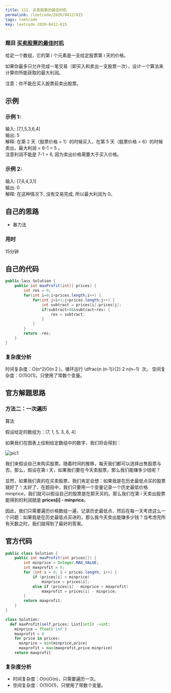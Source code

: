 ```yaml
---
title: 121. 买卖股票的最佳时机
permalink: /leetcode/2020/0412/015
tags: leetcode
key: leetcode-2020-0412-015
---
```


### 题目 [买卖股票的最佳时机](https://leetcode-cn.com/problems/best-time-to-buy-and-sell-stock/)
给定一个数组，它的第 i 个元素是一支给定股票第 i 天的价格。

如果你最多只允许完成一笔交易（即买入和卖出一支股票一次），设计一个算法来计算你所能获取的最大利润。

注意：你不能在买入股票前卖出股票。

## 示例

### 示例 1:

输入: [7,1,5,3,6,4]   
输出: 5   
解释: 在第 2 天（股票价格 = 1）的时候买入，在第 5 天（股票价格 = 6）的时候卖出，最大利润 = 6-1 = 5 。    
注意利润不能是 7-1 = 6, 因为卖出价格需要大于买入价格。
### 示例 2:

输入: [7,6,4,3,1]   
输出: 0   
解释: 在这种情况下, 没有交易完成, 所以最大利润为 0。


## 自己的思路

- 暴力法

### 用时

15分钟

## 自己的代码

```java
public lass Solution {
    public int maxProfit(int[] prices) {
        int res = 0;
        for(int i=0;i<prices.length;i++) {
            for(int j=i+1;j<prices.length;j++) {
                int subtract = prices[i]-prices[j];
                if(subtract<0&&subtract<res) {
                    res = subtract;
                }
            }
        }
        return -res;
    }
}
```

### 复杂度分析

时间复杂度：O(n^2)O(n
2
 )。循环运行 \dfrac{n (n-1)}{2}
2
n(n−1)
​
  次。
空间复杂度：O(1)O(1)。只使用了常数个变量。
## 官方解题思路
### 方法二：一次遍历
算法

假设给定的数组为：[7, 1, 5, 3, 6, 4]

如果我们在图表上绘制给定数组中的数字，我们将会得到：

![pic1]({{"/assets/images/leetcode/0320/cc4ef55d97cfef6f9215285c7573027c4b265c31101dd54e8555a7021c95c927-file_1555699418271.png"}})

我们来假设自己来购买股票。随着时间的推移，每天我们都可以选择出售股票与否。那么，假设在第 i 天，如果我们要在今天卖股票，那么我们能赚多少钱呢？

显然，如果我们真的在买卖股票，我们肯定会想：如果我是在历史最低点买的股票就好了！太好了，在题目中，我们只要用一个变量记录一个历史最低价格 minprice，我们就可以假设自己的股票是在那天买的。那么我们在第 i 天卖出股票能得到的利润就是 **prices[i] - minprice**。

因此，我们只需要遍历价格数组一遍，记录历史最低点，然后在每一天考虑这么一个问题：如果我是在历史最低点买进的，那么我今天卖出能赚多少钱？当考虑完所有天数之时，我们就得到了最好的答案。


## 官方代码
```java
public class Solution {
    public int maxProfit(int prices[]) {
        int minprice = Integer.MAX_VALUE;
        int maxprofit = 0;
        for (int i = 0; i < prices.length; i++) {
            if (prices[i] < minprice)
                minprice = prices[i];
            else if (prices[i] - minprice > maxprofit)
                maxprofit = prices[i] - minprice;
        }
        return maxprofit;
    }
}
```

```python
class Solution:
  def maxProfit(self,prices: List[int]) ->int:
    minprice = float('inf')
    maxprofit = 0
    for price in prices:
      minprice = min(minprice,price)
      maxprofit = max(maxprofit,price-minprice)
    return maxprofit
```

### 复杂度分析
- 时间复杂度：O(n)O(n)，只需要遍历一次。
- 空间复杂度：O(1)O(1)，只使用了常数个变量。
